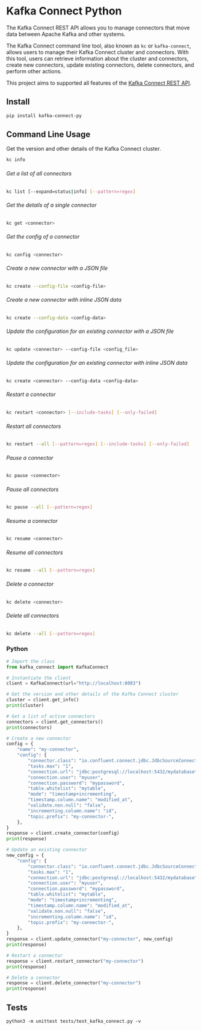 # Kafka Connect Python

The Kafka Connect REST API allows you to manage connectors that move data between Apache Kafka and other systems.

The Kafka Connect command line tool, also known as `kc` or `kafka-connect`, allows users to manage their Kafka Connect cluster and connectors. With this tool, users can retrieve information about the cluster and connectors, create new connectors, update existing connectors, delete connectors, and perform other actions.

This project aims to supported all features of the [Kafka Connect REST API](https://docs.confluent.io/platform/current/connect/references/restapi.html#kconnect-rest-interface).

## Install

```bash
pip install kafka-connect-py
```

## Command Line Usage

Get the version and other details of the Kafka Connect cluster.

```bash
kc info
```

###### Get a list of all connectors

```bash
kc list [--expand=status|info] [--pattern=regex]
```

###### Get the details of a single connector

```bash
kc get <connector>
```

###### Get the config of a connector

```bash
kc config <connector>
```

###### Create a new connector with a JSON file

```bash
kc create --config-file <config-file>
```

###### Create a new connector with inline JSON data

```bash
kc create --config-data <config-data>
```

###### Update the configuration for an existing connector with a JSON file

```bash
kc update <connector> --config-file <config_file>
```

###### Update the configuration for an existing connector with inline JSON data

```bash
kc create <connector> --config-data <config-data>
```

###### Restart a connector

```bash
kc restart <connector> [--include-tasks] [--only-failed]
```

###### Restart all connectors

```bash
kc restart --all [--pattern=regex] [--include-tasks] [--only-failed]
```

###### Pause a connector

```bash
kc pause <connector>
```

###### Pause all connectors

```bash
kc pause --all [--pattern=regex]
```

###### Resume a connector

```bash
kc resume <connector>
```

###### Resume all connectors

```bash
kc resume --all [--pattern=regex]
```

###### Delete a connector

```bash
kc delete <connector>
```

###### Delete all connectors

```bash
kc delete --all [--pattern=regex]
```

### Python

```python
# Import the class
from kafka_connect import KafkaConnect

# Instantiate the client
client = KafkaConnect(url="http://localhost:8083")

# Get the version and other details of the Kafka Connect cluster
cluster = client.get_info()
print(cluster)

# Get a list of active connectors
connectors = client.get_connectors()
print(connectors)

# Create a new connector
config = {
    "name": "my-connector",
    "config": {
        "connector.class": "io.confluent.connect.jdbc.JdbcSourceConnector",
        "tasks.max": "1",
        "connection.url": "jdbc:postgresql://localhost:5432/mydatabase",
        "connection.user": "myuser",
        "connection.password": "mypassword",
        "table.whitelist": "mytable",
        "mode": "timestamp+incrementing",
        "timestamp.column.name": "modified_at",
        "validate.non.null": "false",
        "incrementing.column.name": "id",
        "topic.prefix": "my-connector-",
    },
}
response = client.create_connector(config)
print(response)

# Update an existing connector
new_config = {
    "config": {
        "connector.class": "io.confluent.connect.jdbc.JdbcSourceConnector",
        "tasks.max": "1",
        "connection.url": "jdbc:postgresql://localhost:5432/mydatabase",
        "connection.user": "myuser",
        "connection.password": "mypassword",
        "table.whitelist": "mytable",
        "mode": "timestamp+incrementing",
        "timestamp.column.name": "modified_at",
        "validate.non.null": "false",
        "incrementing.column.name": "id",
        "topic.prefix": "my-connector-",
    },
}
response = client.update_connector("my-connector", new_config)
print(response)

# Restart a connector
response = client.restart_connector("my-connector")
print(response)

# Delete a connector
response = client.delete_connector("my-connector")
print(response)
```

## Tests

```
python3 -m unittest tests/test_kafka_connect.py -v
```